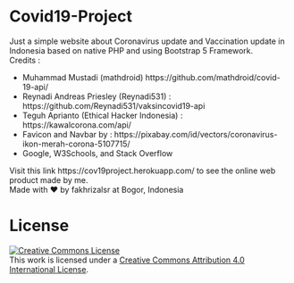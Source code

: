 # Covid19-Project

Just a simple website about Coronavirus update and Vaccination update in Indonesia based on native PHP and using Bootstrap 5 Framework.<br>
Credits : 
<ul>
<li>Muhammad Mustadi (mathdroid) https://github.com/mathdroid/covid-19-api/
<li>Reynadi Andreas Priesley (Reynadi531) : https://github.com/Reynadi531/vaksincovid19-api
<li>Teguh Aprianto (Ethical Hacker Indonesia) : https://kawalcorona.com/api/
<li>Favicon and Navbar by : https://pixabay.com/id/vectors/coronavirus-ikon-merah-corona-5107715/
<li>Google, W3Schools, and Stack Overflow
</ul>
Visit this link https://cov19project.herokuapp.com/ to see the online web product made by me.<br>
Made with &#10084; by fakhrizalsr at Bogor, Indonesia

# License

<a rel="license" href="http://creativecommons.org/licenses/by/4.0/"><img alt="Creative Commons License" style="border-width:0" src="https://i.creativecommons.org/l/by/4.0/88x31.png" /></a><br />This work is licensed under a <a rel="license" href="http://creativecommons.org/licenses/by/4.0/">Creative Commons Attribution 4.0 International License</a>.

